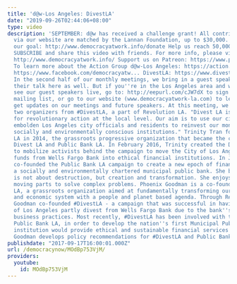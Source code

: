 ```yaml
---
title: 'd@w-Los Angeles: DivestLA'
date: "2019-09-26T02:44:06+08:00"
type: video
description: 'SEPTEMBER: d@w has received a challenge grant! All contributions made
  via our website are matched by the Lannan Foundation, up to $30,000. Help us reach
  our goal: http://www.democracyatwork.info/donate Help us reach 50,000 subscribers!
  SUBSCRIBE and share this video with friends. For more info, please visit our website:
  http://www.democracyatwork.info/ Support us on Patreon: https://www.patreon.com/economicupdate
  To learn more about the Action Group d@w-Los Angeles: https://action.democracyatwork.info/l...
  https://www.facebook.com/democracyatw... DivestLA: https://www.divestla.com/ ---
  In the second half of our monthly meetings, we bring in a guest speaker, and share
  their talk here as well. But if you''re in the Los Angeles area and would like to
  see our guest speakers live, go to: http://eepurl.com/cJW7dX to sign up for our
  mailing list, or go to our website (www.democracyatwork-la.com) to learn more and
  get updates on our meetings and future speakers. At this meeting, we heard from
  two organizers from #DivestLA, a part of Revolution LA. "Divest LA is a movement
  for revolutionary action at the local level. Our aim is to use our civic power to
  embolden Los Angeles city officials and residents to reinvest our money towards
  socially and environmentally conscious institutions." Trinity Tran founded Revolution
  LA in 2014, the grassroots progressive organization that became the catalyst for
  Divest LA and Public Bank LA. In February 2016, Trinity created the Divest LA organization
  to mobilize activists behind the campaign to move the City of Los Angeles’ public
  funds from Wells Fargo Bank into ethical financial institutions. In June 2016, Trinity
  co-founded the Public Bank LA campaign to create a new epoch of finance through
  a socially and environmentally chartered municipal public bank. She believes Revolution
  is not about destruction, but creation and transformation. She enjoys maneuvering
  moving parts to solve complex problems. Phoenix Goodman is a co-founder of Revolution
  LA, a grassroots organization aimed at fundamentally transforming our political
  and economic system with a people and planet based agenda. Through Revolution LA,
  Goodman co-founded #DivestLA - a campaign that was successful in having the City
  of Los Angeles partly divest from Wells Fargo Bank due to the bank''s unethical
  business practices. Most recently, #DivestLA has been involved with the initiative
  Public Bank LA, in order to develop the nation''s first Municipal Public Bank. The
  institution would provide ethical and sustainable financial services for the city.
  Goodman develops policy recommendations for #DivestLA and Public Bank LA.'
publishdate: "2017-09-17T16:00:01.000Z"
url: /democracynow/MOdBp753VjM/
providers:
  youtube:
    id: MOdBp753VjM
---
```

